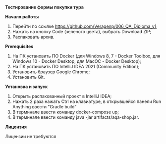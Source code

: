 **Тестирование формы покупки тура**

**Начало работы**
1. Перейти по ссылке https://github.com/Veragenp/006_QA_Diploma_v1;
2. Нажать на кнопку Code (зеленого цвета), выбрать Download ZIP;
3. Распаковать архив.

**Prerequisites**

1. На ПК установить ПО Docker (для Windows 8, 7 - Docker Toolbox, для Windows 10 - Docker Desktop, 
   для MacOС - Docker Desktop);
2. На ПК установить ПО IntelliJ IDEA 2021 (Community Edition);
3. Установить браузер Google Chrome;
4. Установить Git.

**Установка и запуск**

1. Открыть распакованный проект в IntelliJ IDEA;
2. Нажать 2 раза нажать Ctrl на клавиатуре, в открывшейся панели Run Anything ввести "Gradle build"
3. В терминале ввести команду docker-compose up;
4. В терминале ввести команду java -jar artifacts/aqa-shop.jar.

**Лицензия**

Лицензии не требуются


